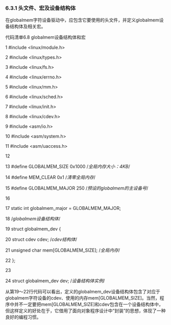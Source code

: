 ### 6.3.1 头文件、宏及设备结构体

在globalmem字符设备驱动中，应包含它要使用的头文件，并定义globalmem设备结构体及相关宏。

代码清单6.8 globalmem设备结构体和宏

1 #include <linux/module.h> 
 
 2 #include <linux/types.h> 
 
 3 #include <linux/fs.h> 
 
 4 #include <linux/errno.h> 
 
 5 #include <linux/mm.h> 
 
 6 #include <linux/sched.h> 
 
 7 #include <linux/init.h> 
 
 8 #include <linux/cdev.h> 
 
 9 #include <asm/io.h> 
 
 10 #include <asm/system.h> 
 
 11 #include <asm/uaccess.h> 
 
 12 
 
 13 #define GLOBALMEM_SIZE 0x1000 /*全局内存大小：4KB*/ 
 
 14 #define MEM_CLEAR 0x1 /*清零全局内存*/ 
 
 15 #define GLOBALMEM_MAJOR 250 /*预设的globalmem的主设备号*/ 
 
 16 
 
 17 static int globalmem_major = GLOBALMEM_MAJOR; 
 
 18 /*globalmem设备结构体*/ 
 
 19 struct globalmem_dev { 
 
 20 struct cdev cdev; /*cdev结构体*/ 
 
 21 unsigned char mem[GLOBALMEM_SIZE]; /*全局内存*/ 
 
 22 }; 
 
 23 
 
 24 struct globalmem_dev dev; /*设备结构体实例*/

从第19～22行代码可以看出，定义的globalmem_dev设备结构体包含了对应于globalmem字符设备的cdev、使用的内存mem[GLOBALMEM_SIZE]。当然，程序中并不一定要把mem[GLOBALMEM_SIZE]和cdev包含在一个设备结构体中，但这样定义的好处在于，它借用了面向对象程序设计中“封装”的思想，体现了一种良好的编程习惯。



